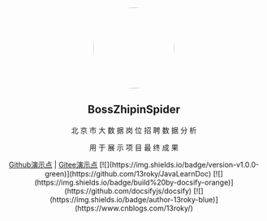 <div align="center">
  <img width="160px" style="border-radius:50%" bor src="https://i.vgy.me/GPooJT.png">
  <h2 align="center">
    BossZhipinSpider
  </h2>
  <p align="center">
     北 京 市 大 数 据 岗 位 招 聘 数 据 分 析
  </p> 
  <p align="center">
    用 于 展 示 项 目 最 终 成 果 
  </p> 
  <p align="center">
    <a href="https://github.com/13roky/BossZhipinSpider" target="_blank">Github演示点</a> | 
    <a href="https://github.com/13roky/BossZhipinSpider" target="_blank">Gitee演示点</a>
[![](https://img.shields.io/badge/version-v1.0.0-green)](https://github.com/13roky/JavaLearnDoc) [![](https://img.shields.io/badge/build%20by-docsify-orange)](https://github.com/docsifyjs/docsify) [![](https://img.shields.io/badge/author-13roky-blue)](https://www.cnblogs.com/13roky/)
</div>

